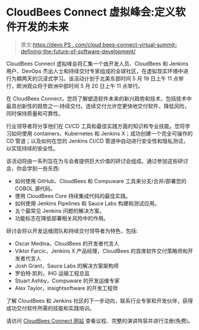# CloudBees Connect 虚拟峰会:定义软件开发的未来

> 原文:[https://devo PS . com/cloud bees-connect-virtual-summit-defining-the-future-of-software-development/](https://devops.com/cloudbees-connect-virtual-summit-defining-the-future-of-software-development/)

CloudBees Connect 虚拟峰会将汇集一个由开发人员、CloudBees 和 Jenkins 用户、DevOps 杰出人士和持续交付专家组成的全球社区，在虚拟现实环境中进行为期两天的沉浸式学习。该活动计划于北美东部时间 5 月 19 日上午 11 点举行，欧洲观众将于欧洲中部时间 5 月 20 日上午 11 点举行。

在 CloudBees Connect，您将了解塑造软件未来的新兴趋势和技术，包括技术中最具创新性的趋势之一:持续交付。连续交付允许您更快地交付软件，降低风险，同时保持质量和可靠性。

行业领导者将分享他们在 CI/CD 工具和最佳实践方面的知识和专业技能。您将学习如何使用 containers、Kubernetes 和 Jenkins X；成功创建一个完全可操作的 CD 管道；以及如何在您的 Jenkins CI/CD 管道中自动进行安全性和隐私测试，以实现持续的安全性。

该活动将由一系列旨在为与会者提供巨大价值的研讨会组成。通过参加这些研讨会，你会学到一些东西:

*   如何使用 GitHub、CloudBees 和 Compuware 工具来分支/合并/部署您的 COBOL 源代码。
*   使用 CloudBees Core 持续集成代码的最佳实践。
*   如何使用 Jenkins Pipelines 和 Sauce Labs 构建和测试应用。
*   五个最常见 Jenkins 问题的解决方案。
*   功能标志在降低部署相关风险中的作用。

研讨会将以开发运维团队和持续交付领导者为特色，包括:

*   Oscar Medina，CloudBees 的开发者代言人
*   Viktor Farcic，Jenkins X 产品经理，CloudBees 的首席软件交付策略师和开发者代言人
*   Josh Grant，Sauce Labs 的解决方案架构师
*   罗伯特·凯利，IHG 运输工程总监
*   Stuart Ashby，Compuware 的开发运维专家
*   Alex Taylor，insightsoftware 的开发工程师

了解 CloudBees 和 Jenkins 社区的下一步动向，联系行业专家和开发伙伴，获得成功交付软件所需的技能和实践培训。

请访问 [CloudBees Connect 网站](https://cloudbeesconnect.com/) 查看议程、完整的演讲阵容并进行注册(免费)。
